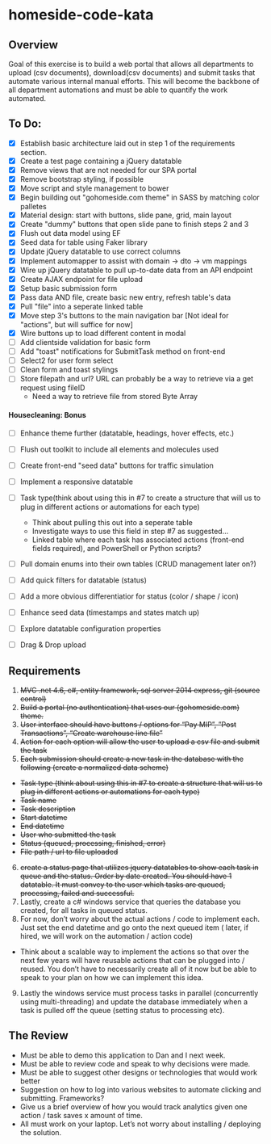 # homeside-code-kata


## Overview

Goal of this exercise is to build a web portal that allows all departments to upload (csv documents), download(csv documents) and submit tasks that automate various internal manual efforts. This will become the backbone of all department automations and must be able to quantify the work automated.

## To Do:
- [x] Establish basic architecture laid out in step 1 of the requirements section.
- [x] Create a test page containing a jQuery datatable
- [x] Remove views that are not needed for our SPA portal
- [x] Remove bootstrap styling, if possible
- [x] Move script and style management to bower
- [x] Begin building out "gohomeside.com theme" in SASS by matching color palletes
- [x] Material design: start with buttons, slide pane, grid, main layout
- [x] Create "dummy" buttons that open slide pane to finish steps 2 and 3
- [x] Flush out data model using EF
- [x] Seed data for table using Faker library
- [x] Update jQuery datatable to use correct columns
- [x] Implement automapper to assist with domain -> dto -> vm mappings
- [x] Wire up jQuery datatable to pull up-to-date data from an API endpoint
- [x] Create AJAX endpoint for file upload
- [x] Setup basic submission form
- [x] Pass data AND file, create basic new entry, refresh table's data
- [x] Pull "file" into a seperate linked table
- [x] Move step 3's buttons to the main navigation bar [Not ideal for "actions", but will suffice for now]
- [x] Wire buttons up to load different content in modal
- [ ] Add clientside validation for basic form
- [ ] Add "toast" notifications for SubmitTask method on front-end
- [ ] Select2 for user form select
- [ ] Clean form and toast stylings
- [ ] Store filepath and url? URL can probably be a way to retrieve via a get request using fileID
	- Need a way to retrieve file from stored Byte Array


#### Housecleaning: Bonus
- [ ] Enhance theme further (datatable, headings, hover effects, etc.)
- [ ] Flush out toolkit to include all elements and molecules used
- [ ] Create front-end "seed data" buttons for traffic simulation
- [ ] Implement a responsive datatable
- [ ] Task type(think about using this in #7 to create a structure that will us to plug in different actions or automations for each type)
	- Think about pulling this out into a seperate table
	- Investigate ways to use this field in step #7 as suggested...
	- Linked table where each task has associated actions (front-end fields required), and PowerShell or Python scripts?
- [ ] Pull domain enums into their own tables (CRUD management later on?)
- [ ] Add quick filters for datatable (status)
- [ ] Add a more obvious differentiatior for status (color / shape / icon)
- [ ] Enhance seed data (timestamps and states match up)
- [ ] Explore datatable configuration properties
- [ ] Drag & Drop upload




 
## Requirements

1. ~~MVC .net 4.6, c#, entity framework, sql server 2014 express, git (source control)~~
2. ~~Build a portal (no authentication) that uses our (gohomeside.com) theme.~~
3. ~~User interface should have buttons / options for “Pay MIP”, ”Post Transactions”, “Create warehouse line file”~~
4. ~~Action for each option will allow the user to upload a csv file and submit the task~~
5. ~~Each submission should create a new task in the database with the following (create a normalized data scheme)~~
  * ~~Task type (think about using this in #7 to create a structure that will us to plug in different actions or automations for each type)~~
  * ~~Task name~~
  * ~~Task description~~
  * ~~Start datetime~~
  * ~~End datetime~~
  * ~~User who submitted the task~~
  * ~~Status (queued, processing, finished, error)~~
  * ~~File path / url to file uploaded~~
6. ~~create a status page that utilizes jquery datatables to show each task in queue and the status. Order by date created. You should have 1 datatable. It must convey to the user which tasks are queued, processing, failed and successful.~~
7. Lastly, create a c# windows service that queries the database you created, for all tasks in queued status.
8. For now, don’t worry about the actual actions / code to implement each. Just set the end datetime and go onto the next queued item ( later, if hired, we will work on the automation / action code)
  * Think about a scalable way to implement the actions so that over the next few years will have reusable actions that can be plugged into / reused. You don’t have to necessarily create all of it now but be able to speak to your plan on how we can implement this idea.
9. Lastly the windows service must process tasks in parallel (concurrently using multi-threading) and update the database immediately when a task is pulled off the queue (setting status to processing etc).

 
## The Review
* Must be able to demo this application to Dan and I next week.
* Must be able to review code and speak to why decisions were made.
* Must be able to suggest other designs or technologies that would work better
* Suggestion on how to log into various websites to automate clicking  and submitting. Frameworks?
* Give us a brief overview of how you would track analytics given one action / task saves x amount of time.
* All must work on your laptop. Let’s not worry about installing / deploying the solution.